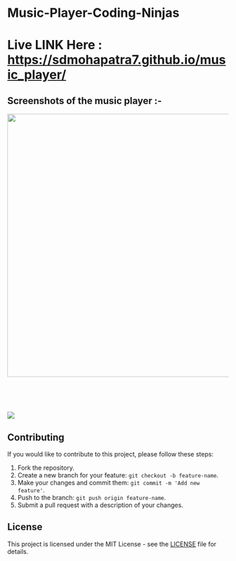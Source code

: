 # Music-Player-Coding-Ninjas
# Live LINK Here : https://sdmohapatra7.github.io/music_player/
## Screenshots of the music player :-

<img src ="https://github.com/chandramohan0/Music-Player-Only-FrontEnd/assets/77689644/cef61f6c-8bdb-4340-970b-eb3e038634a5" height = 600px width= 1100px>

<br> <br> <br>

<img src = "https://github.com/chandramohan0/Music-Player-Only-FrontEnd/assets/77689644/138e55b9-7a7f-4c3a-ae3b-eb96c2dd9015">

## Contributing

If you would like to contribute to this project, please follow these steps:

1. Fork the repository.
2. Create a new branch for your feature: `git checkout -b feature-name`.
3. Make your changes and commit them: `git commit -m 'Add new feature'`.
4. Push to the branch: `git push origin feature-name`.
5. Submit a pull request with a description of your changes.

## License

This project is licensed under the MIT License - see the [LICENSE](LICENSE) file for details.
